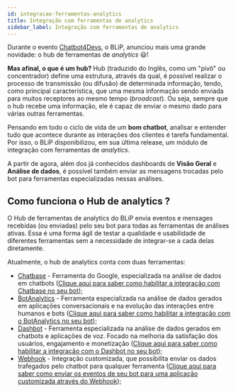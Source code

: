 ```yaml
---
id: integracao-ferramentas-analytics
title: Integração com ferramentas de analytics
sidebar_label: Integração com ferramentas de analytics
---
```


Durante o evento [Chatbot4Devs](http://chatbot4devs.take.net/), o BLiP, anunciou mais uma grande novidade: o hub de ferramentas de *analytics* 😃!

**Mas afinal, o que é um hub?** Hub (traduzido do Inglês, como um "pivô" ou concentrador) define uma estrutura, através da qual, é possível realizar o processo de transmissão (ou difusão) de determinada informação, tendo, como principal característica, que uma mesma informação sendo enviada para muitos receptores ao mesmo tempo (*broadcast*). Ou seja, sempre que o hub recebe uma informação, ele é capaz de enviar o mesmo dado para várias outras ferramentas.

Pensando em todo o ciclo de vida de um **bom chatbot**, analisar e entender tudo que acontece durante as interações dos clientes é tarefa fundamental. Por isso, o BLiP disponibilizou, em sua última release, um módulo de integração com ferramentas de *analytics*.

A partir de agora, além dos já conhecidos dashboards de **Visão Geral** e **Análise de dados**, é possível também enviar as mensagens trocadas pelo bot para ferramentas especializadas nessas análises.

## Como funciona o Hub de analytics ?
O Hub de ferramentas de analytics do BLiP envia eventos e mensages recebidas (ou enviadas) pelo seu bot para todas as ferramentas de análises ativas. Essa é uma forma ágil de testar a qualidade e usabilidade de diferentes ferramentas sem a necessidade de integrar-se a cada delas diretamente.

Atualmente, o hub de analytics conta com duas ferramentas:

* [Chatbase](https://chatbase.com/) - Ferramenta do Google, especializada na análise de dados em chatbots ([Clique aqui para saber como habilitar a integração com Chatbase no seu bot](https://help.blip.ai/hc/pt-br/articles/360002965832-Integra%C3%A7%C3%A3o-Chatbase-Como-enviar-dados-de-um-bot-para-o-Chatbase-));
* [BotAnalytics](https://botanalytics.co/) - Ferramenta especializada na análise de dados gerados em aplicações conversacionais e na evolução das interações entre humanos e bots ([Clique aqui para saber como habilitar a integração com o BotAnalytics no seu bot](https://help.blip.ai/hc/pt-br/articles/360020501031-Integra%C3%A7%C3%A3o-BotAnalytics-Como-enviar-dados-de-um-bot-para-o-BotAnalytics-));
* [Dashbot](https://www.dashbot.io/) - Ferramenta especializada na análise de dados gerados em chatbots e aplicações de voz. Focado na melhoria da satisfação dos usuários, engajamento e monetização ([Clique aqui para saber como habilitar a integração com o Dashbot no seu bot](https://help.blip.ai/hc/pt-br/articles/360020239532-Integra%C3%A7%C3%A3o-Dashbot-Como-enviar-dados-de-um-bot-para-o-Dashbot-));
* [Webhook](https://en.wikipedia.org/wiki/Webhook) - Integração customizada, que possibilita enviar os dados trafegados pelo chatbot para qualquer ferramenta ([Clique aqui para saber como enviar os eventos de seu bot para uma aplicação customizada através do Webhook](https://help.blip.ai/hc/pt-br/articles/360020500911));
